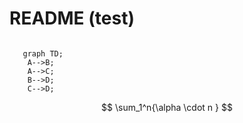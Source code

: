 # README (test)

```mermaid

   graph TD;
    A-->B;
    A-->C;
    B-->D;
    C-->D;

```

```math

    \sum_1^n{\alpha \cdot n }

```
